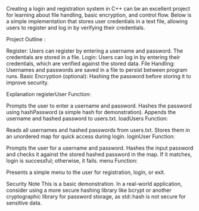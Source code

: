Creating a login and registration system in C++ can be an excellent project for learning about file 
handling, basic encryption, and control flow. Below is a simple implementation that stores user
credentials in a text file, allowing users to register and log in by verifying their credentials.

Project Outline :

Register: Users can register by entering a username and password. The credentials are stored in a file.
Login: Users can log in by entering their credentials, which are verified against the stored data.
File Handling: Usernames and passwords are saved in a file to persist between program runs.
Basic Encryption (optional): Hashing the password before storing it to improve security.

Explanation
registerUser Function:

Prompts the user to enter a username and password.
Hashes the password using hashPassword (a simple hash for demonstration).
Appends the username and hashed password to users.txt.
loadUsers Function:

Reads all usernames and hashed passwords from users.txt.
Stores them in an unordered map for quick access during login.
loginUser Function:

Prompts the user for a username and password.
Hashes the input password and checks it against the stored hashed password in the map.
If it matches, login is successful; otherwise, it fails.
menu Function:

Presents a simple menu to the user for registration, login, or exit.

Security Note
This is a basic demonstration. In a real-world application, consider using a more secure hashing 
library like bcrypt or another cryptographic library for password storage, as std::hash is not 
secure for sensitive data.
